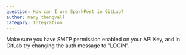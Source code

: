 ```yaml
---
question: How can I use SparkPost in GitLab?
author: mary_thengvall
category: Integration
---
```

Make sure you have SMTP permission enabled on your API Key, and in GitLab try changing the auth message to "LOGIN".
